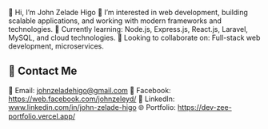 👋 Hi, I’m John Zelade Higo
👀 I’m interested in web development, building scalable applications, and working with modern frameworks and technologies.
🌱 Currently learning: Node.js, Express.js, React.js, Laravel, MySQL, and cloud technologies.
💞️ Looking to collaborate on: Full-stack web development, microservices.


## 📩 Contact Me
📧 Email: johnzeladehigo@gmail.com
📘 Facebook: https://web.facebook.com/johnzeleyd/
💼 LinkedIn: www.linkedin.com/in/john-zelade-higo
🌐 Portfolio: https://dev-zee-portfolio.vercel.app/

